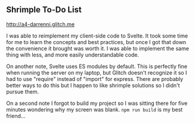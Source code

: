 
## Shrimple To-Do List

http://a4-darrenni.glitch.me

I was able to reimplement my client-side code to Svelte. It took some time for me to learn the concepts and best practices, but once I got that down the convenience it brought was worth it. I was able to implement the same thing with less, and more easily understandable code.

On another note, Svelte uses ES modules by default. This is perfectly fine when running the server on my laptop, but Glitch doesn't recognize it so I had to use "require" instead of "import" for express. There are probably better ways to do this but I happen to like shrimple solutions so I didn't pursue them. 

On a second note I forgot to build my project so I was sitting there for five minutes wondering why my screen was blank. `npm run build` is my best friend...
